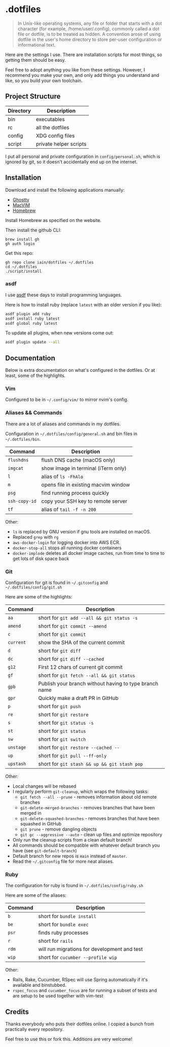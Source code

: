 # .dotfiles

> In Unix-like operating systems, any file or folder that starts with a dot character (for example, /home/user/.config), commonly called a dot file or dotfile, is to be treated as hidden.
> A convention arose of using dotfile in the user's home directory to store per-user configuration or informational text.

Here are the settings I use. There are installation scripts for most things, so
getting them should be easy.

Feel free to adopt anything you like from these settings. However, I recommend
you make your own, and only add things you understand and like, so you build
your own toolchain.

## Project Structure

| Directory | Description                |
| --------- | -------------------------- |
| bin       | executables                |
| rc        | all the dotfiles           |
| config    | XDG config files           |
| script    | private helper scripts     |


I put all personal and private configuration in `config/personal.sh`, which is
ignored by git, so it doesn't accidentally end up on the internet.

## Installation

Download and install the following applications manually:

* [Ghostty](https://ghostty.org/)
* [MacVIM](http://macvim-dev.github.io/macvim/)
* [Homebrew](http://brew.sh/)

Install Homebrew as specified on the website.

Then install the github CLI:

```
brew install gh
gh auth login
```

Get this repo:

```
gh repo clone iain/dotfiles ~/.dotfiles
cd ~/.dotfiles
./script/install
```

### asdf

I use [asdf](https://asdf-vm.com/) these days to install programming languages.

Here is how to install ruby (replace `latest` with an older version if you like):

```zsh
asdf plugin add ruby
asdf install ruby latest
asdf global ruby latest
```

To update all plugins, when new versions come out:

```zsh
asdf plugin update --all
```

## Documentation

Below is extra documentation on what's configured in the dotfiles. Or at least,
some of the highlights.

### Vim

Configured to be in `~/.config/vim/` to mirror nvim's config.

### Aliases && Commands

There are a lot of aliases and commands in my dotfiles.

Configuration in `~/.dotfiles/config/general.sh` and bin files in `~/.dotfiles/bin`.

| Command       | Description                          |
| -------       | ------------------------------------ |
| `flushdns`    | flush DNS cache (macOS only)         |
| `imgcat`      | show image in terminal (iTerm only)  |
| `l`           | alias of `ls -FhAlo`                 |
| `m`           | opens file in existing macvim window |
| `psg`         | find running process quickly         |
| `ssh-copy-id` | copy your SSH key to remote server   |
| `tf`          | alias of `tail -f -n 200`            |

Other:

* `ls` is replaced by GNU version if gnu tools are installed on macOS.
* Replaced `grep` with `rg`
* `aws-docker-login` for logging docker into AWS ECR.
* `docker-stop-all` stops all running docker containers
* `docker-implode` deletes all docker image caches, run from time to time to get lots of disk space back

### Git

Configuration for git is found in `~/.gitconfig` and `~/.dotfiles/config/git.sh`

Here are some of the highlights:

| Command   | Description                                            |
| --------- | -----------------------------------                    |
| `aa`      | short for `git add --all && git status -s`             |
| `amend`   | short for `git commit --amend`                         |
| `c`       | short for `git commit`                                 |
| `current` | show the SHA of the current commit                     |
| `d`       | short for `git diff`                                   |
| `dc`      | short for `git diff --cached`                          |
| `g12`     | First 12 chars of current git commit                   |
| `gf`      | short for `git fetch --all && git status`              |
| `gpb`     | Publish your branch without having to type branch name |
| `gpr`     | Quickly make a draft PR in GitHub                      |
| `p`       | short for `git push`                                   |
| `re`      | short for `git restore`                                |
| `s`       | short for `git status -s`                              |
| `st`      | short for `git status`                                 |
| `sw`      | short for `git switch`                                 |
| `unstage` | short for `git restore --cached --`                    |
| `up`      | short for `git pull --ff-only`                         |
| `upstash` | short for `git stash && up && git stash pop`           |

Other:

* Local changes will be rebased
* I regularly perform `git-cleanup`, which wraps the following tasks:
    * `git fetch --all --prune` - removes information about old remote branches
    * `git-delete-merged-branches` - removes branches that have been merged in
    * `git-delete-squashed-branches` - removes branches that have been squashed in GitHub
    * `git prune` - remove dangling objects
    * `git gc --aggressive --auto` - clean up files and optimize repository
* Only run the cleanup scripts from a clean default branch!
* All commands should be compatible with whatever default branch you have (see `git-default-branch`)
* Default branch for new repos is `main` instead of `master`.
* Read the `~/.gitconfig` file for more neat aliases.

### Ruby

The configuration for ruby is found in `~/.dotfiles/config/ruby.sh`

Here are some of the aliases:

| Command   | Description                                  |
| --------- | -----------------------------------          |
| `b`       | short for `bundle install`                   |
| `be`      | short for `bundle exec`                      |
| `psr`     | finds ruby processes                         |
| `r`       | short for `rails`                            |
| `rdm`     | will run migrations for development and test |
| `wip`     | short for `cucumber --profile wip`           |

Other:

* Rails, Rake, Cucumber, RSpec will use Spring automatically if it's available and binstubbed.
* `rspec_focus` and `cucumber_focus` are for running a subset of tests and are setup to be used together with vim-test

## Credits

Thanks everybody who puts their dotfiles online. I copied a bunch from practically every repository.

Feel free to use this or fork this. Additions are very welcome!
